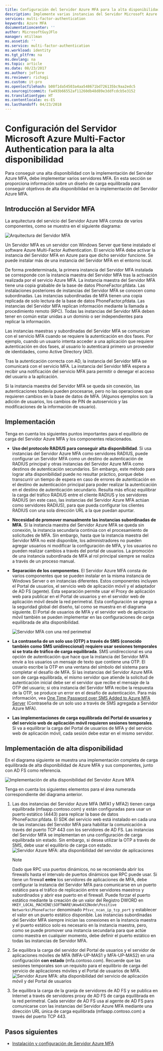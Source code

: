 ```yaml
---
title: Configuración del Servidor Azure MFA para la alta disponibilidad | Microsoft Docs
description: Implemente varias instancias del Servidor Microsoft Azure Multi-Factor Authentication en configuraciones que proporcionan alta disponibilidad.
services: multi-factor-authentication
keywords: Azure MFA
documentationcenter: ''
author: MicrosoftGuyJFlo
manager: mtillman
ms.assetid: ''
ms.service: multi-factor-authentication
ms.workload: identity
ms.tgt_pltfrm: na
ms.devlang: na
ms.topic: article
ms.date: 08/23/2017
ms.author: joflore
ms.reviewer: richagi
ms.custom: it-pro
ms.openlocfilehash: b08f1da54503a4aa548671bd726135bc9aa2edc5
ms.sourcegitcommit: fa493b66552af11260db48d89e3ddfcdcb5e3152
ms.translationtype: HT
ms.contentlocale: es-ES
ms.lasthandoff: 04/23/2018
---
```

# <a name="configure-azure-multi-factor-authentication-server-for-high-availability"></a>Configuración del Servidor Microsoft Azure Multi-Factor Authentication para la alta disponibilidad

Para conseguir una alta disponibilidad con la implementación del Servidor Azure MFA, debe implementar varios servidores MFA. En esta sección se proporciona información sobre un diseño de carga equilibrada para conseguir objetivos de alta disponibilidad en la implementación del Servidor Azure MFA.

## <a name="mfa-server-overview"></a>Introducción al Servidor MFA

La arquitectura del servicio del Servidor Azure MFA consta de varios componentes, como se muestra en el siguiente diagrama:

 ![Arquitectura del Servidor MFA](./media/howto-mfaserver-deploy-ha/mfa-ha-architecture.png)

Un Servidor MFA es un servidor con Windows Server que tiene instalado el software Azure Multi-Factor Authentication. El servicio MFA debe activar la instancia del Servidor MFA en Azure para que dicho servidor funcione. Se puede instalar más de una instancia del Servidor MFA en el entorno local.

De forma predeterminada, la primera instancia del Servidor MFA instalada se corresponde con la instancia maestra del Servidor MFA tras la activación realizada por el servicio Azure MFA. La instancia maestra del Servidor MFA tiene una copia grabable de la base de datos PhoneFactor.pfdata. Las instalaciones posteriores de instancias del Servidor MFA se conocen como subordinadas. Las instancias subordinadas de MFA tienen una copia replicada de solo lectura de la base de datos PhoneFactor.pfdata. Las instancias del Servidor MFA replican información mediante la llamada a procedimiento remoto (RPC). Todas las instancias del Servidor MFA deben tener en común estar unidas a un dominio o ser independientes para replicar la información.

Las instancias maestras y subordinadas del Servidor MFA se comunican con el servicio MFA cuando se requiere la autenticación en dos fases. Por ejemplo, cuando un usuario intenta acceder a una aplicación que requiere autenticación en dos fases, al usuario lo autenticará primero un proveedor de identidades, como Active Directory (AD).

Tras la autenticación correcta con AD, la instancia del Servidor MFA se comunicará con el servicio MFA. La instancia del Servidor MFA espera a recibir una notificación del servicio MFA para permitir o denegar el acceso del usuario a la aplicación.

Si la instancia maestra del Servidor MFA se queda sin conexión, las autenticaciones todavía pueden procesarse, pero no las operaciones que requieren cambios en la base de datos de MFA. (Algunos ejemplos son: la adición de usuarios, los cambios de PIN de autoservicio y las modificaciones de la información de usuario).

## <a name="deployment"></a>Implementación

Tenga en cuenta los siguientes puntos importantes para el equilibrio de carga del Servidor Azure MFA y los componentes relacionados.

* **Uso del protocolo RADIUS para conseguir alta disponibilidad**. Si usa instancias del Servidor Azure MFA como servidores RADIUS, puede configurar un Servidor MFA como un destino de autenticación de RADIUS principal y otras instancias del Servidor Azure MFA como destinos de autenticación secundarios. Sin embargo, este método para lograr alta disponibilidad puede no resultar práctico, porque debe transcurrir un tiempo de espera en caso de errores de autenticación en el destino de autenticación principal para poder realizar la autenticación en el destino de autenticación secundario. Resulta más eficaz equilibrar la carga del tráfico RADIUS entre el cliente RADIUS y los servidores RADIUS (en este caso, las instancias del Servidor Azure MFA actúan como servidores RADIUS), para que pueda configurar los clientes RADIUS con una sola dirección URL a la que puedan apuntar.
* **Necesidad de promover manualmente las instancias subordinadas de MFA**. Si la instancia maestra del Servidor Azure MFA se queda sin conexión, la instancia secundaria continúa con el procesamiento de solicitudes de MFA. Sin embargo, hasta que la instancia maestra del Servidor MFA no esté disponible, los administradores no pueden agregar usuarios ni modificar la configuración de MFA, y los usuarios no pueden realizar cambios a través del portal de usuarios. La promoción de una instancia subordinada de MFA al rol principal siempre se realiza a través de un proceso manual.
* **Separación de los componentes**. El Servidor Azure MFA consta de varios componentes que se pueden instalar en la misma instancia de Windows Server o en instancias diferentes. Estos componentes incluyen el Portal de usuarios, el servicio web de aplicación móvil y el adaptador de AD FS (agente). Esta separación permite usar el Proxy de aplicación web para publicar en el Portal de usuarios y en el servidor web de aplicación móvil desde la red perimetral. Esta configuración se agrega a la seguridad global del diseño, tal como se muestra en el diagrama siguiente. El Portal de usuarios de MFA y el servidor web de aplicación móvil también se pueden implementar en las configuraciones de carga equilibrada de alta disponibilidad.

   ![Servidor MFA con una red perimetral](./media/howto-mfaserver-deploy-ha/mfasecurity.png)

* **La contraseña de un solo uso (OTP) a través de SMS (conocido también como SMS unidireccional) requiere usar sesiones temporales si se trata de tráfico de carga equilibrada**. SMS unidireccional es una opción de autenticación que hace que la instancia del Servidor MFA envíe a los usuarios un mensaje de texto que contiene una OTP. El usuario escribe la OTP en una ventana del símbolo del sistema para completar el desafío de MFA. Si las instancias del Servidor Azure MFA son de carga equilibrada, el mismo servidor que atiende la solicitud de autenticación inicial debe ser el servidor que recibe el mensaje de la OTP del usuario; si otra instancia del Servidor MFA recibe la respuesta de la OTP, se produce un error en el desafío de autenticación. Para más información, vea [One Time Password over SMS Added to Azure MFA Server](https://blogs.technet.microsoft.com/enterprisemobility/2015/03/02/one-time-password-over-sms-added-to-azure-mfa-server) (Contraseña de un solo uso a través de SMS agregada a Servidor Azure MFA).
* **Las implementaciones de carga equilibrada del Portal de usuarios y del servicio web de aplicación móvil requieren sesiones temporales**. Si va a equilibrar la carga del Portal de usuarios de MFA y del servicio web de aplicación móvil, cada sesión debe estar en el mismo servidor.

## <a name="high-availability-deployment"></a>Implementación de alta disponibilidad

En el diagrama siguiente se muestra una implementación completa de carga equilibrada de alta disponibilidad de Azure MFA y sus componentes, junto con AD FS como referencia.

 ![Implementación de alta disponibilidad del Servidor Azure MFA](./media/howto-mfaserver-deploy-ha/mfa-ha-deployment.png)

Tenga en cuenta los siguientes elementos para el área numerada correspondiente del diagrama anterior.

1. Las dos instancias del Servidor Azure MFA (MFA1 y MFA2) tienen carga equilibrada (mfaapp.contoso.com) y están configuradas para usar un puerto estático (4443) para replicar la base de datos PhoneFactor.pfdata. El SDK del servicio web está instalado en cada una de las instancias del Servidor MFA para habilitar la comunicación a través del puerto TCP 443 con los servidores de AD FS. Las instancias del Servidor MFA se implementan en una configuración de carga equilibrada sin estado. Sin embargo, si desea utilizar la OTP a través de SMS, debe usar el equilibrio de carga con estado.
   ![Servidor Azure MFA: alta disponibilidad del servidor de aplicaciones](./media/howto-mfaserver-deploy-ha/mfaapp.png)

   > [!NOTE]
   > Dado que RPC usa puertos dinámicos, no se recomienda abrir los firewalls hasta el intervalo de puertos dinámicos que RPC puede usar. Si tiene un firewall **entre** los servidores de aplicaciones de MFA, debe configurar la instancia del Servidor MFA para comunicarse en un puerto estático para el tráfico de replicación entre servidores maestros y subordinados y abrir ese puerto en el firewall. Puede forzar el puerto estático mediante la creación de un valor del Registro DWORD en ```HKEY_LOCAL_MACHINE\SOFTWARE\Wow6432Node\Positive Networks\PhoneFactor``` denominado ```Pfsvc_ncan_ip_tcp_port``` y establecer el valor en un puerto estático disponible. Las instancias subordinadas del Servidor MFA siempre inician las conexiones en la instancia maestra y el puerto estático solo es necesario en la instancia maestra, pero, como se puede promover una instancia secundaria para que actúe como maestra en cualquier momento, debe definir el puerto estático en todas las instancias de Servidor MFA.

2. Se equilibra la carga del servidor del Portal de usuarios y el servidor de aplicaciones móviles de MFA (MFA-UP-MAS1 y MFA-UP-MAS2) en una configuración **con estado** (mfa.contoso.com). Recuerde que las sesiones temporales son un requisito para el equilibrio de carga del servicio de aplicaciones móviles y el Portal de usuarios de MFA.
   ![Servidor Azure MFA: alta disponibilidad del servicio de aplicación móvil y del Portal de usuarios](./media/howto-mfaserver-deploy-ha/mfaportal.png)
3. Se equilibra la carga de la granja de servidores de AD FS y se publica en Internet a través de servidores proxy de AD FS de carga equilibrada en la red perimetral. Cada servidor de AD FS usa al agente de AD FS para comunicarse con las instancias del Servidor Azure MFA mediante una dirección URL única de carga equilibrada (mfaapp.contoso.com) a través del puerto TCP 443.

## <a name="next-steps"></a>Pasos siguientes

* [Instalación y configuración de Servidor Azure MFA](howto-mfaserver-deploy.md)
